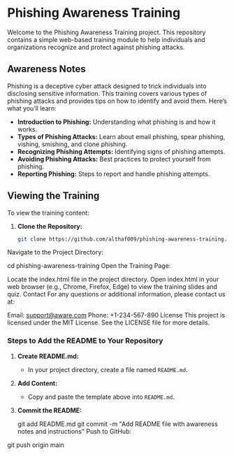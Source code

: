 
# Phishing Awareness Training

Welcome to the Phishing Awareness Training project. This repository contains a simple web-based training module to help individuals and organizations recognize and protect against phishing attacks.

## Awareness Notes

Phishing is a deceptive cyber attack designed to trick individuals into disclosing sensitive information. This training covers various types of phishing attacks and provides tips on how to identify and avoid them. Here’s what you’ll learn:

- **Introduction to Phishing:** Understanding what phishing is and how it works.
- **Types of Phishing Attacks:** Learn about email phishing, spear phishing, vishing, smishing, and clone phishing.
- **Recognizing Phishing Attempts:** Identifying signs of phishing attempts.
- **Avoiding Phishing Attacks:** Best practices to protect yourself from phishing.
- **Reporting Phishing:** Steps to report and handle phishing attempts.

## Viewing the Training

To view the training content:

1. **Clone the Repository:**
   ```bash
   git clone https://github.com/althaf009/phishing-awareness-training.git
Navigate to the Project Directory:

cd phishing-awareness-training
Open the Training Page:

Locate the index.html file in the project directory.
Open index.html in your web browser (e.g., Chrome, Firefox, Edge) to view the training slides and quiz.
Contact
For any questions or additional information, please contact us at:

Email: support@aware.com
Phone: +1-234-567-890
License
This project is licensed under the MIT License. See the LICENSE file for more details.


### Steps to Add the README to Your Repository

1. **Create README.md:**
   - In your project directory, create a file named `README.md`.

2. **Add Content:**
   - Copy and paste the template above into `README.md`.

3. **Commit the README:**

   git add README.md
   git commit -m "Add README file with awareness notes and instructions"
Push to GitHub:

git push origin main
